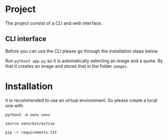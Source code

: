 # Project

The project consist of a CLI and web interface.

## CLI interface
Before you can use the CLI please go through the installation steps below.

Run `python3 app.py` so it is automatically selecting an image and a quote. By that it creates
an image and stores that in the folder `images`.

# Installation

It is recommended to use an virtual environment. So please create a local one with

`python3 -m venv venv`

`source venv/bin/active`

`pip -r requirements.txt`



